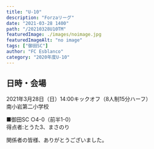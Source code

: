 ```yaml
---
title: "U-10"
description: "Forzaリーグ"
date: "2021-03-28 1400"
path: "/20210328U10TM"
featuredImage: ./images/noimage.jpg
featuredImageAlt: "no image"
tags: ["御田SC"]
author: "FC Esblanco"
category: "2020年度U-10"
---
```


## 日時・会場

2021年3月28日（日）14:00キックオフ（8人制15分ハーフ）<br>
南小岩第二小学校

■御田SC
○4-0（前半1-0）<br>
得点者:とうた3、まさのり

関係者の皆様、ありがとうございました。
